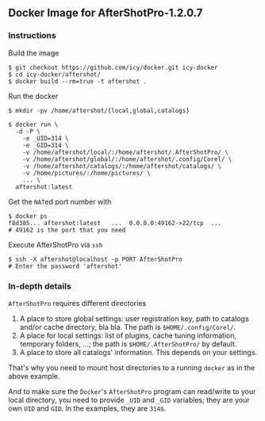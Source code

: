 
## Docker Image for AfterShotPro-1.2.0.7

### Instructions

Build the image

````
$ git checkout https://github.com/icy/docker.git icy-docker
$ cd icy-docker/aftershot/
$ docker build --rm=true -t aftershot .
````

Run the docker

````
$ mkdir -pv /home/aftershot/{local,global,catalogs}

$ docker run \
  -d -P \
    -e _UID=314 \
    -e _GID=314 \
    -v /home/aftershot/local/:/home/aftershot/.AfterShotPro/ \
    -v /home/aftershot/global/:/home/aftershot/.config/Corel/ \
    -v /home/aftershot/catalogs/:/home/aftershot/catalogs/ \
    -v /home/pictures/:/home/pictures/ \
    ... \
  aftershot:latest
````

Get the `NAT`ed port number with

````
$ docker ps
f8d385... aftershot:latest   ...  0.0.0.0:49162->22/tcp  ...
# 49162 is the port that you need
````

Execute AfterShotPro via `ssh`

````
$ ssh -X aftershot@localhost -p PORT AfterShotPro
# Enter the password 'aftershot'
````

### In-depth details

`AfterShotPro` requires different directories

1. A place to store global settings: user registration key,
    path to catalogs and/or cache directory, bla bla.
   The path is `$HOME/.config/Corel/`.
2. A place for local settings: list of plugins, cache tuning information,
   temporary folders, ...; the path is `$HOME/.AfterShotPro/` by default.
3. A place to store all catalogs' information. This depends on your settings.

That's why you need to mount host directories to a running `docker`
as in the above example.

And to make sure the `Docker`'s `AfterShotPro` program can read/write
to your local directory, you need to provide `_UID` and `_GID` variables;
they are your own `UID` and `GID`. In the examples, they are `314`s.
